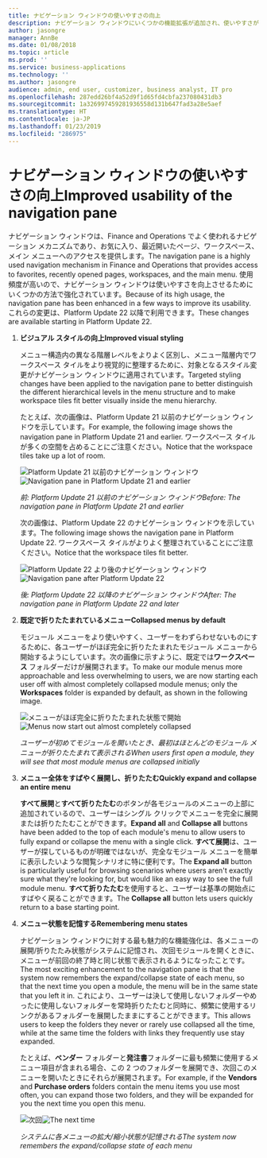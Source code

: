 ```yaml
---
title: ナビゲーション ウィンドウの使いやすさの向上
description: ナビゲーション ウィンドウにいくつかの機能拡張が追加され、使いやすさが向上しました。
author: jasongre
manager: AnnBe
ms.date: 01/08/2018
ms.topic: article
ms.prod: ''
ms.service: business-applications
ms.technology: ''
ms.author: jasongre
audience: admin, end user, customizer, business analyst, IT pro
ms.openlocfilehash: 287edd26bf4a52d9f1d65fd4cbfa237080431db3
ms.sourcegitcommit: 1a326997459281936558d131b647fad3a28e5aef
ms.translationtype: HT
ms.contentlocale: ja-JP
ms.lasthandoff: 01/23/2019
ms.locfileid: "286975"
---
```

# <a name="improved-usability-of-the-navigation-pane"></a><span data-ttu-id="f3757-103">ナビゲーション ウィンドウの使いやすさの向上</span><span class="sxs-lookup"><span data-stu-id="f3757-103">Improved usability of the navigation pane</span></span>

<span data-ttu-id="f3757-104">ナビゲーション ウィンドウは、Finance and Operations でよく使われるナビゲーション メカニズムであり、お気に入り、最近開いたページ、ワークスペース、メイン メニューへのアクセスを提供します。</span><span class="sxs-lookup"><span data-stu-id="f3757-104">The navigation pane is a highly used navigation mechanism in Finance and Operations that provides access to favorites, recently opened pages, workspaces, and the main menu.</span></span> <span data-ttu-id="f3757-105">使用頻度が高いので、ナビゲーション ウィンドウは使いやすさを向上させるためにいくつかの方法で強化されています。</span><span class="sxs-lookup"><span data-stu-id="f3757-105">Because of its high usage, the navigation pane has been enhanced in a few ways to improve its usability.</span></span> <span data-ttu-id="f3757-106">これらの変更は、Platform Update 22 以降で利用できます。</span><span class="sxs-lookup"><span data-stu-id="f3757-106">These changes are available starting in Platform Update 22.</span></span> 

1. <span data-ttu-id="f3757-107">**ビジュアル スタイルの向上**</span><span class="sxs-lookup"><span data-stu-id="f3757-107">**Improved visual styling**</span></span>

    <span data-ttu-id="f3757-108">メニュー構造内の異なる階層レベルをよりよく区別し、メニュー階層内でワークスペース タイルをより視覚的に整理するために、対象となるスタイル変更がナビゲーション ウィンドウに適用されています。</span><span class="sxs-lookup"><span data-stu-id="f3757-108">Targeted styling changes have been applied to the navigation pane to better distinguish the different hierarchical levels in the menu structure and to make workspace tiles fit better visually inside the menu hierarchy.</span></span> 
    
    <span data-ttu-id="f3757-109">たとえば、次の画像は、Platform Update 21 以前のナビゲーション ウィンドウを示しています。</span><span class="sxs-lookup"><span data-stu-id="f3757-109">For example, the following image shows the navigation pane in Platform Update 21 and earlier.</span></span> <span data-ttu-id="f3757-110">ワークスペース タイルが多くの空間を占めることにご注意ください。</span><span class="sxs-lookup"><span data-stu-id="f3757-110">Notice that the workspace tiles take up a lot of room.</span></span>

    <span data-ttu-id="f3757-111">![Platform Update 21 以前のナビゲーション ウィンドウ](media/oldNavPane.png "Platform Update 21 以前のナビゲーション ウィンドウ")</span><span class="sxs-lookup"><span data-stu-id="f3757-111">![Navigation pane in Platform Update 21 and earlier](media/oldNavPane.png "Navigation pane in Platform Update 21 and earlier")</span></span>

    <span data-ttu-id="f3757-112">*前: Platform Update 21 以前のナビゲーション ウィンドウ*</span><span class="sxs-lookup"><span data-stu-id="f3757-112">*Before: The navigation pane in Platform Update 21 and earlier*</span></span>
    
    <span data-ttu-id="f3757-113">次の画像は、Platform Update 22 のナビゲーション ウィンドウを示しています。</span><span class="sxs-lookup"><span data-stu-id="f3757-113">The following image shows the navigation pane in Platform Update 22.</span></span> <span data-ttu-id="f3757-114">ワークスペース タイルがよりよく整理されていることにご注意ください。</span><span class="sxs-lookup"><span data-stu-id="f3757-114">Notice that the workspace tiles fit better.</span></span>

    <span data-ttu-id="f3757-115">![Platform Update 22 より後のナビゲーション ウィンドウ](media/newNavPane.png  "Platform Update 22 より後のナビゲーション ウィンドウ")</span><span class="sxs-lookup"><span data-stu-id="f3757-115">![Navigation pane after Platform Update 22](media/newNavPane.png  "Navigation pane after Platform Update 22")</span></span>

    <span data-ttu-id="f3757-116">*後: Platform Update 22 以降のナビゲーション ウィンドウ*</span><span class="sxs-lookup"><span data-stu-id="f3757-116">*After: The navigation pane in Platform Update 22 and later*</span></span>

2.  <span data-ttu-id="f3757-117">**既定で折りたたまれているメニュー**</span><span class="sxs-lookup"><span data-stu-id="f3757-117">**Collapsed menus by default**</span></span>

    <span data-ttu-id="f3757-118">モジュール メニューをより使いやすく、ユーザーをわずらわせないものにするために、各ユーザーがほぼ完全に折りたたまれたモジュール メニューから開始するようにしています。次の画像に示すように、既定では**ワークスペース** フォルダーだけが展開されます。</span><span class="sxs-lookup"><span data-stu-id="f3757-118">To make our module menus more approachable and less overwhelming to users, we are now starting each user off with almost completely collapsed module menus; only the **Workspaces** folder is expanded by default, as shown in the following image.</span></span>

    <span data-ttu-id="f3757-119">![メニューがほぼ完全に折りたたまれた状態で開始](media/collapsedNavPane.png  "メニューがほぼ完全に折りたたまれた状態で開始")</span><span class="sxs-lookup"><span data-stu-id="f3757-119">![Menus now start out almost completely collapsed](media/collapsedNavPane.png  "Menus now start out almost completely collapsed")</span></span>

    <span data-ttu-id="f3757-120">*ユーザーが初めてモジュールを開いたとき、最初はほとんどのモジュール メニューが折りたたまれて表示される*</span><span class="sxs-lookup"><span data-stu-id="f3757-120">*When users first open a module, they will see that most module menus are collapsed initially*</span></span>

3.  <span data-ttu-id="f3757-121">**メニュー全体をすばやく展開し、折りたたむ**</span><span class="sxs-lookup"><span data-stu-id="f3757-121">**Quickly expand and collapse an entire menu**</span></span>

    <span data-ttu-id="f3757-122">**すべて展開**と**すべて折りたたむ**のボタンが各モジュールのメニューの上部に追加されているので、ユーザーはシングル クリックでメニューを完全に展開または折りたたむことができます。</span><span class="sxs-lookup"><span data-stu-id="f3757-122">**Expand all** and **Collapse all** buttons have been added to the top of each module's menu to allow users to fully expand or collapse the menu with a single click.</span></span> <span data-ttu-id="f3757-123">**すべて展開**は、ユーザーが探しているものが明確ではないが、完全なモジュール メニューを簡単に表示したいような閲覧シナリオに特に便利です。</span><span class="sxs-lookup"><span data-stu-id="f3757-123">The **Expand all** button is particularly useful for browsing scenarios where users aren't exactly sure what they're looking for, but would like an easy way to see the full module menu.</span></span> <span data-ttu-id="f3757-124">**すべて折りたたむ**を使用すると、ユーザーは基準の開始点にすばやく戻ることができます。</span><span class="sxs-lookup"><span data-stu-id="f3757-124">The **Collapse all** button lets users quickly return to a base starting point.</span></span>  

4.  <span data-ttu-id="f3757-125">**メニュー状態を記憶する**</span><span class="sxs-lookup"><span data-stu-id="f3757-125">**Remembering menu states**</span></span> 

    <span data-ttu-id="f3757-126">ナビゲーション ウィンドウに対する最も魅力的な機能強化は、各メニューの展開/折りたたみ状態がシステムに記憶され、次回モジュールを開くときに、メニューが前回の終了時と同じ状態で表示されるようになったことです。</span><span class="sxs-lookup"><span data-stu-id="f3757-126">The most exciting enhancement to the navigation pane is that the system now remembers the expand/collapse state of each menu, so that the next time you open a module, the menu will be in the same state that you left it in.</span></span> <span data-ttu-id="f3757-127">これにより、ユーザーは決して使用しないフォルダーやめったに使用しないフォルダーを常時折りたたむと同時に、頻繁に使用するリンクがあるフォルダーを展開したままにすることができます。</span><span class="sxs-lookup"><span data-stu-id="f3757-127">This allows users to keep the folders they never or rarely use collapsed all the time, while at the same time the folders with links they frequently use stay expanded.</span></span>
    
    <span data-ttu-id="f3757-128">たとえば、**ベンダー** フォルダーと**発注書**フォルダーに最も頻繁に使用するメニュー項目が含まれる場合、この 2 つのフォルダーを展開でき、次回このメニューを開いたときにそれらが展開されます。</span><span class="sxs-lookup"><span data-stu-id="f3757-128">For example, if the **Vendors** and **Purchase orders** folders contain the menu items you use most often, you can expand those two folders, and they will be expanded for you the next time you open this menu.</span></span>

    <span data-ttu-id="f3757-129">![次回](media/partialNavPane.png  "次回")</span><span class="sxs-lookup"><span data-stu-id="f3757-129">![The next time](media/partialNavPane.png  "The next time")</span></span>

    <span data-ttu-id="f3757-130">*システムに各メニューの拡大/縮小状態が記憶される*</span><span class="sxs-lookup"><span data-stu-id="f3757-130">*The system now remembers the expand/collapse state of each menu*</span></span>


